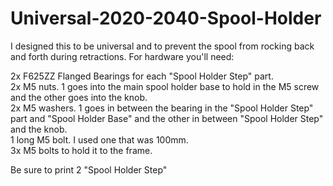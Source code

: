 # Universal-2020-2040-Spool-Holder


I designed this to be universal and to prevent the spool from rocking back and forth during retractions. For hardware you'll need:  

2x F625ZZ Flanged Bearings for each "Spool Holder Step" part.  
2x M5 nuts. 1 goes into the main spool holder base to hold in the M5 screw and the other goes into the knob.  
2x M5 washers. 1 goes in between the bearing in the "Spool Holder Step" part and "Spool Holder Base" and the other in between "Spool Holder Step" and the knob.  
1 long M5 bolt. I used one that was 100mm.  
3x M5 bolts to hold it to the frame.  

Be sure to print 2 "Spool Holder Step"  
